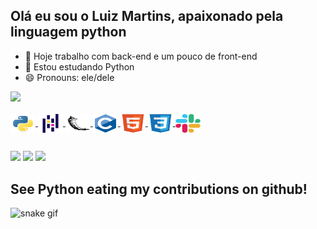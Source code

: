 ## Olá eu sou o Luiz Martins, apaixonado pela linguagem python
- 🔭 Hoje trabalho com back-end e um pouco de front-end
- 🌱 Estou estudando Python
- 😄 Pronouns: ele/dele
      
<div>
  <a href="https://github.com/lcmartin53">
  <img height="180em" src="https://github-readme-stats.vercel.app/api?username=lcmartin53&show_icons=true&theme=dark&include_all_commits=true&count_private=false"/>
 <!-- <img height="180em" src="https://github-readme-stats.vercel.app/api?username=lcmartin53&show_icons=true&theme=dark&include_all_commits=true&count_private=true"/> -->       
 <!-- <img height="180em" src="https://github-readme-stats.vercel.app/api/top-langs/?username=lcmartin53&layout=compact&langs_count=168&theme=dracula"/> -->

</div>
<div style="display: inline_block"><br>
 <img align="center" alt="Luiz-Python" height="30" width="40" src="https://raw.githubusercontent.com/devicons/devicon/master/icons/python/python-original.svg">
 <img align="center" alt="Luiz-Pandas" height="30" width="40" src="https://github.com/devicons/devicon/blob/master/icons/pandas/pandas-original.svg">      
 <img align="center" alt="Luiz-Pandas" height="30" width="40" src="https://github.com/devicons/devicon/blob/master/icons/flask/flask-original.svg">     
 <img align="center" alt="Luiz-C" height="30" width="40" src="https://raw.githubusercontent.com/devicons/devicon/master/icons/c/c-original.svg">      
 <img align="center" alt="Luiz-HTML" height="30" width="40" src="https://raw.githubusercontent.com/devicons/devicon/master/icons/html5/html5-original.svg">
 <img align="center" alt="Rafa-CSS" height="30" width="40" src="https://raw.githubusercontent.com/devicons/devicon/master/icons/css3/css3-original.svg">
 <img align="center" alt="Rafa-slack" height="30" width="40" src="https://github.com/devicons/devicon/blob/master/icons/slack/slack-original.svg">    
</div>

##

<div> 
  <a href = "mailto:contato@lcmartin53@gmail.com"><img src="https://img.shields.io/badge/-Gmail-%23333?style=for-the-badge&logo=gmail&logoColor=white" target="_blank"></a>
  <a href="https://www.linkedin.com/in/luiz-carlos-martins-5414b150/" target="_blank"><img src="https://img.shields.io/badge/-LinkedIn-%230077B5?style=for-the-badge&logo=linkedin&logoColor=white" target="_blank"></a>   
  <a href="https://instagram.com/lc_martin76" target="_blank"><img src="https://img.shields.io/badge/-Instagram-%23E4405F?style=for-the-badge&logo=instagram&logoColor=white" target="_blank"></a>
  <!--<a href="https://www.twitch.tv/rafaballerinii" target="_blank"><img src="https://img.shields.io/badge/Twitch-9146FF?style=for-the-badge&logo=twitch&logoColor=white" target="_blank"></a> -->
  <!--<a href="https://discord.gg/wagxzStdcR" target="_blank"><img src="https://img.shields.io/badge/Discord-7289DA?style=for-the-badge&logo=discord&logoColor=white" target="_blank"></a> -->
  <!-- <a href="https://www.youtube.com/channel/UC_-uuuZbY0AAt9CViNzvc-Q" target="_blank"><img src="https://img.shields.io/badge/YouTube-FF0000?style=for-the-badge&logo=youtube&logoColor=white" target="_blank"></a> -->
  
</div>

## See Python eating my contributions on github!
![snake gif](https://github.com/lcmartin53/lcmartin53/blob/output/github-contribution-grid-snake.svg)

